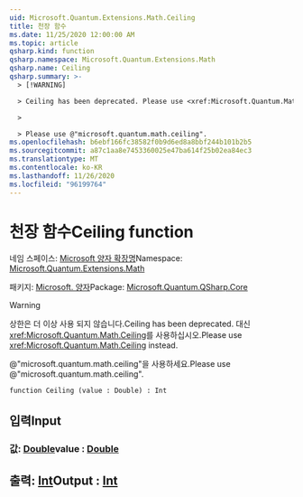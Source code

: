 ```yaml
---
uid: Microsoft.Quantum.Extensions.Math.Ceiling
title: 천장 함수
ms.date: 11/25/2020 12:00:00 AM
ms.topic: article
qsharp.kind: function
qsharp.namespace: Microsoft.Quantum.Extensions.Math
qsharp.name: Ceiling
qsharp.summary: >-
  > [!WARNING]

  > Ceiling has been deprecated. Please use <xref:Microsoft.Quantum.Math.Ceiling> instead.

  >

  > Please use @"microsoft.quantum.math.ceiling".
ms.openlocfilehash: b6ebf166fc38582f0b9d6ed8a8bbf244b101b2b5
ms.sourcegitcommit: a87c1aa8e7453360025e47ba614f25b02ea84ec3
ms.translationtype: MT
ms.contentlocale: ko-KR
ms.lasthandoff: 11/26/2020
ms.locfileid: "96199764"
---
```

# <a name="ceiling-function"></a><span data-ttu-id="74106-102">천장 함수</span><span class="sxs-lookup"><span data-stu-id="74106-102">Ceiling function</span></span>

<span data-ttu-id="74106-103">네임 스페이스: [Microsoft 양자 확장명](xref:Microsoft.Quantum.Extensions.Math)</span><span class="sxs-lookup"><span data-stu-id="74106-103">Namespace: [Microsoft.Quantum.Extensions.Math](xref:Microsoft.Quantum.Extensions.Math)</span></span>

<span data-ttu-id="74106-104">패키지: [Microsoft. 양자](https://nuget.org/packages/Microsoft.Quantum.QSharp.Core)</span><span class="sxs-lookup"><span data-stu-id="74106-104">Package: [Microsoft.Quantum.QSharp.Core](https://nuget.org/packages/Microsoft.Quantum.QSharp.Core)</span></span>


> [!WARNING]
> <span data-ttu-id="74106-105">상한은 더 이상 사용 되지 않습니다.</span><span class="sxs-lookup"><span data-stu-id="74106-105">Ceiling has been deprecated.</span></span> <span data-ttu-id="74106-106">대신 <xref:Microsoft.Quantum.Math.Ceiling>를 사용하십시오.</span><span class="sxs-lookup"><span data-stu-id="74106-106">Please use <xref:Microsoft.Quantum.Math.Ceiling> instead.</span></span>
>
> <span data-ttu-id="74106-107">@"microsoft.quantum.math.ceiling"을 사용하세요.</span><span class="sxs-lookup"><span data-stu-id="74106-107">Please use @"microsoft.quantum.math.ceiling".</span></span>



```qsharp
function Ceiling (value : Double) : Int
```


## <a name="input"></a><span data-ttu-id="74106-108">입력</span><span class="sxs-lookup"><span data-stu-id="74106-108">Input</span></span>

### <a name="value--double"></a><span data-ttu-id="74106-109">값: [Double](xref:microsoft.quantum.lang-ref.double)</span><span class="sxs-lookup"><span data-stu-id="74106-109">value : [Double](xref:microsoft.quantum.lang-ref.double)</span></span>





## <a name="output--int"></a><span data-ttu-id="74106-110">출력: [Int](xref:microsoft.quantum.lang-ref.int)</span><span class="sxs-lookup"><span data-stu-id="74106-110">Output : [Int](xref:microsoft.quantum.lang-ref.int)</span></span>

